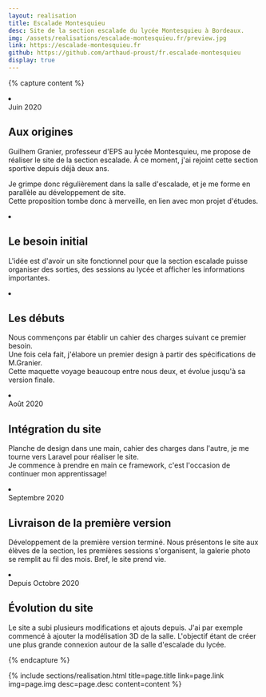 ```yaml
---
layout: realisation
title: Escalade Montesquieu
desc: Site de la section escalade du lycée Montesquieu à Bordeaux.
img: /assets/realisations/escalade-montesquieu.fr/preview.jpg
link: https://escalade-montesquieu.fr
github: https://github.com/arthaud-proust/fr.escalade-montesquieu
display: true
---
```


{% capture content %}
<li class="swiper-slide" data-cover="/assets/realisations/escalade-montesquieu.fr/preview.jpg">
    <div class="intro-card">
        <span>Juin 2020</span>
        <h2>Aux origines</h2>
        <p>
            Guilhem Granier, professeur d'EPS au lycée Montesquieu, me propose de réaliser le site de la section escalade. 
            À ce moment, j'ai rejoint cette section sportive depuis déjà deux ans.
        </p>
        <p class="pt">
            Je grimpe donc régulièrement dans la salle d'escalade, et je me forme en parallèle au développement de site.<br />
            Cette proposition tombe donc à merveille, en lien avec mon projet d'études.
        </p>
    </div>
</li>
<li class="swiper-slide" data-cover="/assets/realisations/escalade-montesquieu.fr/preview.jpg">
    <div class="intro-card">
        <h2>Le besoin initial</h2>
        <p>
            L'idée est d'avoir un site fonctionnel pour que la section escalade puisse organiser des sorties, des sessions au lycée et afficher les informations importantes.
        </p>
    </div>
</li>
<li class="swiper-slide" data-cover="/assets/realisations/escalade-montesquieu.fr/preview.jpg">
    <div class="intro-card">
        <h2>Les débuts</h2>
        <p>
            Nous commençons par établir un cahier des charges suivant ce premier besoin. <br/>
            Une fois cela fait, j'élabore un premier design à partir des spécifications de M.Granier.<br/>
            Cette maquette voyage beaucoup entre nous deux, et évolue jusqu'à sa version finale.
        </p>
    </div>
</li>
<li class="swiper-slide" data-cover="/assets/realisations/escalade-montesquieu.fr/home.jpg">
    <div class="intro-card">
        <span>Août 2020</span>
        <h2>Intégration du site</h2>
        <p>
            Planche de design dans une main, cahier des charges dans l'autre, je me tourne vers Laravel pour réaliser le site.<br/>
            Je commence à prendre en main ce framework, c'est l'occasion de continuer mon apprentissage!
        </p>
    </div>
</li>
<li class="swiper-slide" data-cover="/assets/realisations/escalade-montesquieu.fr/login.jpg">
    <div class="intro-card">
        <span>Septembre 2020</span>
        <h2>Livraison de la première version</h2>
        <p>
            Développement de la première version terminé. Nous présentons le site aux élèves de la section, les premières sessions s'organisent, la galerie photo se remplit au fil des mois. Bref, le site prend vie.
        </p>
    </div>
</li>
<li class="swiper-slide" data-cover="/assets/realisations/escalade-montesquieu.fr/salle3d-2.jpg">
    <div class="intro-card">
        <span>Depuis Octobre 2020</span>
        <h2>Évolution du site</h2>
        <p>
            Le site a subi plusieurs modifications et ajouts depuis. J'ai par exemple commencé à ajouter la modélisation 3D de la salle.
            L'objectif étant de créer une plus grande connexion autour de la salle d'escalade du lycée.
        </p>
    </div>
</li>
{% endcapture %}

{% 
    include sections/realisation.html
    title=page.title
    link=page.link
    img=page.img
    desc=page.desc
    content=content
%}
